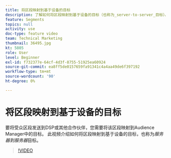 ```yaml
---
title: 将区段映射到基于设备的目标
description: 了解如何将区段映射到基于设备的目标（也称为_server-to-server_目标）。 要将受众区段发送到DSP或其他合作伙伴，您需要将该区段映射到Audience Manager中的目标。
feature: Segments
topics: null
activity: use
doc-type: feature video
team: Technical Marketing
thumbnail: 36495.jpg
kt: 5805
role: User
level: Beginner
exl-id: f732377e-64cf-4d3f-8755-51925ea60924
source-git-commit: ea8ff5de0157659fa91341c4a4aa49de6f397192
workflow-type: tm+mt
source-wordcount: '90'
ht-degree: 0%

---
```


# 将区段映射到基于设备的目标

要将受众区段发送到DSP或其他合作伙伴，您需要将该区段映射到Audience Manager中的目标。 此视频介绍如何将区段映射到基于设备的目标，也称为&#x200B;_服务器到服务器_&#x200B;目标。

>[!VIDEO](https://video.tv.adobe.com/v/41308/?quality=12&learn=on&captions=chi_hans)
